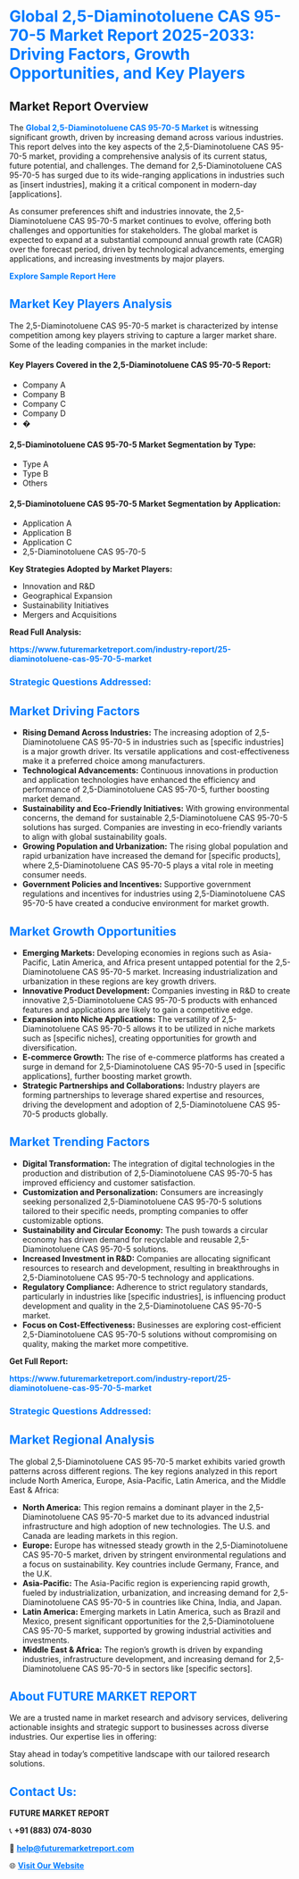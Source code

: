 <h1 style="color: #007BFF;">Global 2,5-Diaminotoluene CAS 95-70-5 Market Report 2025-2033: Driving Factors, Growth Opportunities, and Key Players</h1>

<section id="overview">
<h2>Market Report Overview</h2>
<p>The <a href="https://www.futuremarketreport.com/industry-report/25-diaminotoluene-cas-95-70-5-market" style="color: #007BFF; text-decoration: none;"><strong>Global 2,5-Diaminotoluene CAS 95-70-5 Market</strong></a> is witnessing significant growth, driven by increasing demand across various industries. This report delves into the key aspects of the 2,5-Diaminotoluene CAS 95-70-5 market, providing a comprehensive analysis of its current status, future potential, and challenges. The demand for 2,5-Diaminotoluene CAS 95-70-5 has surged due to its wide-ranging applications in industries such as [insert industries], making it a critical component in modern-day [applications].</p>
<p>As consumer preferences shift and industries innovate, the 2,5-Diaminotoluene CAS 95-70-5 market continues to evolve, offering both challenges and opportunities for stakeholders. The global market is expected to expand at a substantial compound annual growth rate (CAGR) over the forecast period, driven by technological advancements, emerging applications, and increasing investments by major players.</p>
</section>

<section id="overview">
<p><a href="https://www.futuremarketreport.com/request-sample/reportId=116299" style="color: #007BFF; text-decoration: none;"><strong>Explore Sample Report Here</strong></a></p>
</section>

<section id="key-players">
<h2 style="color: #007BFF;">Market Key Players Analysis</h2>
<p>The 2,5-Diaminotoluene CAS 95-70-5 market is characterized by intense competition among key players striving to capture a larger market share. Some of the leading companies in the market include:</p>
<h4>Key Players Covered in the 2,5-Diaminotoluene CAS 95-70-5 Report:</h4>
<ul><li>Company A</li><li>Company B</li><li>Company C</li><li>Company D</li><li>�</li></ul>
<h4>2,5-Diaminotoluene CAS 95-70-5 Market Segmentation by Type:</h4>
<ul><li>Type A</li><li>Type B</li><li>Others</li></ul>

<h4>2,5-Diaminotoluene CAS 95-70-5 Market Segmentation by Application:</h4>
<ul><li>Application A</li><li>Application B</li><li>Application C</li><li>2,5-Diaminotoluene CAS 95-70-5</li></ul>
<p><strong>Key Strategies Adopted by Market Players:</strong></p>
<ul>
<li>Innovation and R&D</li>
<li>Geographical Expansion</li>
<li>Sustainability Initiatives</li>
<li>Mergers and Acquisitions</li>
</ul>
</section>

<section>
<p><strong>Read Full Analysis: </strong></p><a href="https://www.futuremarketreport.com/industry-report/25-diaminotoluene-cas-95-70-5-market" style="color: #007BFF; text-decoration: none;"><strong>https://www.futuremarketreport.com/industry-report/25-diaminotoluene-cas-95-70-5-market</strong></a>
<h3 style="color: #007BFF;">Strategic Questions Addressed:</h3>
</section>

<section id="driving-factors">
<h2 style="color: #007BFF;">Market Driving Factors</h2>
<ul>
<li><strong>Rising Demand Across Industries:</strong> The increasing adoption of 2,5-Diaminotoluene CAS 95-70-5 in industries such as [specific industries] is a major growth driver. Its versatile applications and cost-effectiveness make it a preferred choice among manufacturers.</li>
<li><strong>Technological Advancements:</strong> Continuous innovations in production and application technologies have enhanced the efficiency and performance of 2,5-Diaminotoluene CAS 95-70-5, further boosting market demand.</li>
<li><strong>Sustainability and Eco-Friendly Initiatives:</strong> With growing environmental concerns, the demand for sustainable 2,5-Diaminotoluene CAS 95-70-5 solutions has surged. Companies are investing in eco-friendly variants to align with global sustainability goals.</li>
<li><strong>Growing Population and Urbanization:</strong> The rising global population and rapid urbanization have increased the demand for [specific products], where 2,5-Diaminotoluene CAS 95-70-5 plays a vital role in meeting consumer needs.</li>
<li><strong>Government Policies and Incentives:</strong> Supportive government regulations and incentives for industries using 2,5-Diaminotoluene CAS 95-70-5 have created a conducive environment for market growth.</li>
</ul>
</section>

<section id="growth-opportunities">
<h2 style="color: #007BFF;">Market Growth Opportunities</h2>
<ul>
<li><strong>Emerging Markets:</strong> Developing economies in regions such as Asia-Pacific, Latin America, and Africa present untapped potential for the 2,5-Diaminotoluene CAS 95-70-5 market. Increasing industrialization and urbanization in these regions are key growth drivers.</li>
<li><strong>Innovative Product Development:</strong> Companies investing in R&D to create innovative 2,5-Diaminotoluene CAS 95-70-5 products with enhanced features and applications are likely to gain a competitive edge.</li>
<li><strong>Expansion into Niche Applications:</strong> The versatility of 2,5-Diaminotoluene CAS 95-70-5 allows it to be utilized in niche markets such as [specific niches], creating opportunities for growth and diversification.</li>
<li><strong>E-commerce Growth:</strong> The rise of e-commerce platforms has created a surge in demand for 2,5-Diaminotoluene CAS 95-70-5 used in [specific applications], further boosting market growth.</li>
<li><strong>Strategic Partnerships and Collaborations:</strong> Industry players are forming partnerships to leverage shared expertise and resources, driving the development and adoption of 2,5-Diaminotoluene CAS 95-70-5 products globally.</li>
</ul>
</section>

<section id="trending-factors">
<h2 style="color: #007BFF;">Market Trending Factors</h2>
<ul>
<li><strong>Digital Transformation:</strong> The integration of digital technologies in the production and distribution of 2,5-Diaminotoluene CAS 95-70-5 has improved efficiency and customer satisfaction.</li>
<li><strong>Customization and Personalization:</strong> Consumers are increasingly seeking personalized 2,5-Diaminotoluene CAS 95-70-5 solutions tailored to their specific needs, prompting companies to offer customizable options.</li>
<li><strong>Sustainability and Circular Economy:</strong> The push towards a circular economy has driven demand for recyclable and reusable 2,5-Diaminotoluene CAS 95-70-5 solutions.</li>
<li><strong>Increased Investment in R&D:</strong> Companies are allocating significant resources to research and development, resulting in breakthroughs in 2,5-Diaminotoluene CAS 95-70-5 technology and applications.</li>
<li><strong>Regulatory Compliance:</strong> Adherence to strict regulatory standards, particularly in industries like [specific industries], is influencing product development and quality in the 2,5-Diaminotoluene CAS 95-70-5 market.</li>
<li><strong>Focus on Cost-Effectiveness:</strong> Businesses are exploring cost-efficient 2,5-Diaminotoluene CAS 95-70-5 solutions without compromising on quality, making the market more competitive.</li>
</ul>
</section>

<section>
<p><strong>Get Full Report: </strong></p><a href="https://www.futuremarketreport.com/industry-report/25-diaminotoluene-cas-95-70-5-market" style="color: #007BFF; text-decoration: none;"><strong>https://www.futuremarketreport.com/industry-report/25-diaminotoluene-cas-95-70-5-market</strong></a>
<h3 style="color: #007BFF;">Strategic Questions Addressed:</h3>
</section>


<section id="regional-analysis">
<h2 style="color: #007BFF;">Market Regional Analysis</h2>
<p>The global 2,5-Diaminotoluene CAS 95-70-5 market exhibits varied growth patterns across different regions. The key regions analyzed in this report include North America, Europe, Asia-Pacific, Latin America, and the Middle East & Africa:</p>
<ul>
<li><strong>North America:</strong> This region remains a dominant player in the 2,5-Diaminotoluene CAS 95-70-5 market due to its advanced industrial infrastructure and high adoption of new technologies. The U.S. and Canada are leading markets in this region.</li>
<li><strong>Europe:</strong> Europe has witnessed steady growth in the 2,5-Diaminotoluene CAS 95-70-5 market, driven by stringent environmental regulations and a focus on sustainability. Key countries include Germany, France, and the U.K.</li>
<li><strong>Asia-Pacific:</strong> The Asia-Pacific region is experiencing rapid growth, fueled by industrialization, urbanization, and increasing demand for 2,5-Diaminotoluene CAS 95-70-5 in countries like China, India, and Japan.</li>
<li><strong>Latin America:</strong> Emerging markets in Latin America, such as Brazil and Mexico, present significant opportunities for the 2,5-Diaminotoluene CAS 95-70-5 market, supported by growing industrial activities and investments.</li>
<li><strong>Middle East & Africa:</strong> The region’s growth is driven by expanding industries, infrastructure development, and increasing demand for 2,5-Diaminotoluene CAS 95-70-5 in sectors like [specific sectors].</li>
</ul>
</section>

<footer>
<h2 style="color: #007BFF;">About FUTURE MARKET REPORT</h2>
<p>We are a trusted name in market research and advisory services, delivering actionable insights and strategic support to businesses across diverse industries. Our expertise lies in offering:</p>

<p>Stay ahead in today’s competitive landscape with our tailored research solutions.</p>

<h2 style="color: #007BFF;">Contact Us:</h2>
<p><strong>FUTURE MARKET REPORT</strong></p>
<p>📞 <strong>+91 (883) 074-8030</strong></p>
<p>📧 <strong><a href="mailto:help@futuremarketreport.com" style="color: #007BFF;">help@futuremarketreport.com</a></strong></p>
<p>🌐 <strong><a href="https://www.futuremarketreport.com/" style="color: #007BFF;">Visit Our Website</a></strong></p>
</footer>
